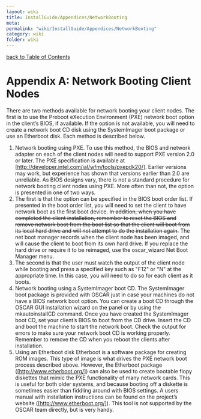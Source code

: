 ```yaml
---
layout: wiki
title: InstallGuide/Appendices/NetworkBooting
meta: 
permalink: "wiki/InstallGuide/Appendices/NetworkBooting"
category: wiki
folder: wiki
---
```

<!-- Name: InstallGuide/Appendices/NetworkBooting -->
<!-- Version: 2 -->
<!-- Author: olahaye74 -->
[back to Table of Contents](../AppendicesDoc)

# Appendix A: Network Booting Client Nodes

There are two methods available for network booting your client nodes. The first is to use the Preboot eXecution Environment (PXE) network boot option in the client’s BIOS, if available. If the option is not available, you will need to create a network boot CD disk using the SystemImager boot package or use an Etherboot disk. Each method is described below.

 1. Network booting using PXE. To use this method, the BIOS and network adapter on each of the client nodes will need to support PXE version 2.0 or later. The PXE specification is available at [http://developer.intel.com/ial/wfm/tools/pxepdk20/]. Earlier versions may work, but experience has shown that versions earlier than 2.0 are unreliable. As BIOS designs vary, there is not a standard procedure for network booting client nodes using PXE. More often than not, the option is presented in one of two ways.
 1. The first is that the option can be specified in the BIOS boot order list. If presented in the boot order list, you will need to set the client to have network boot as the first boot device. <del>In addition, when you have completed the client installation, remember to reset the BIOS and remove network boot from the boot list so that the client will boot from its local hard drive and will not attempt to do the installation again.</del> The net boot manager records when the client node has been imaged, and will cause the client to boot from its own hard drive. If you replace the hard drive or require it to be reimaged, use the oscar_wizard Net Boot Manager menu.
 1. The second is that the user must watch the output of the client node while booting and press a specified key such as "F12" or "N" at the appropriate time. In this case, you will need to do so for each client as it boots.
 1. Network booting using a SystemImager boot CD. The SystemImager boot package is provided with OSCAR just in case your machines do not have a BIOS network boot option. You can create a boot CD through the OSCAR GUI installation wizard on the <Setup Networking> panel or by using the mkautoinstallCD command. Once you have created the SystemImager boot CD, set your client’s BIOS to boot from the CD drive. Insert the CD and boot the machine to start the network boot. Check the output for errors to make sure your network boot CD is working properly. Remember to remove the CD when you reboot the clients after installation.
 1. Using an Etherboot disk Etherboot is a software package for creating ROM images. This type of image is what drives the PXE network boot process described above. However, the Etherboot package ([http://www.etherboot.org/]) can also be used to create bootable flopy diskettes that mimic the PXE functionality of many network cards. This is useful for both older systems, and because booting off a diskette is sometimes easier than fiddling around with BIOS settings. A users manual with installation instructions can be found on the project’s website ([http://www.etherboot.org/]). This tool is not supported by the OSCAR team directly, but is very handy.
